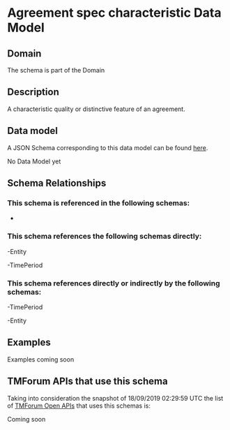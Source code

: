 # Agreement spec characteristic Data Model

## Domain

The  schema is part of the  Domain

## Description

A characteristic quality or distinctive feature of an agreement.

## Data model

A JSON Schema corresponding to this data model can be found
[here](https://github.com/tmforum-rand/schemas/blob/master/EngagedParty/AgreementSpecCharacteristic.schema.json).

No Data Model yet

## Schema Relationships

### This schema is referenced in the following schemas:

-

### This schema references the following schemas directly:

-Entity

-TimePeriod

### This schema references directly or indirectly by the following schemas:

-TimePeriod

-Entity



## Examples

Examples coming soon

## TMForum APIs that use this schema

Taking into consideration the snapshot of 18/09/2019 02:29:59 UTC the list of [TMForum Open APIs](https://www.tmforum.org/open-apis/) that uses this schemas is:

Coming soon
